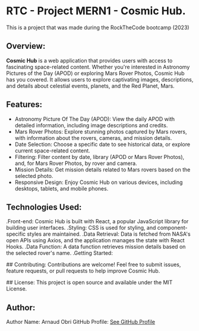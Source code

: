 # RTC - Project MERN1 - Cosmic Hub.

This is a project that was made during the RockTheCode bootcamp (2023)

## Overview:

**Cosmic Hub** is a web application that provides users with access to fascinating space-related content. Whether you're interested in Astronomy Pictures of the Day (APOD) or exploring Mars Rover Photos, Cosmic Hub has you covered. It allows users to explore captivating images, descriptions, and details about celestial events, planets, and the Red Planet, Mars.

## Features:

- Astronomy Picture Of The Day (APOD): View the daily APOD with detailed information, including image descriptions and credits.
- Mars Rover Photos: Explore stunning photos captured by Mars rovers, with information about the rovers, cameras, and mission details.
- Date Selection: Choose a specific date to see historical data, or explore current space-related content.
- Filtering: Filter content by date, library (APOD or Mars Rover Photos), and, for Mars Rover Photos, by rover and camera.
- Mission Details: Get mission details related to Mars rovers based on the selected photo.
- Responsive Design: Enjoy Cosmic Hub on various devices, including desktops, tablets, and mobile phones.

## Technologies Used:

.Front-end: Cosmic Hub is built with React, a popular JavaScript library for building user interfaces.
.Styling: CSS is used for styling, and component-specific styles are maintained.
.Data Retrieval: Data is fetched from NASA's open APIs using Axios, and the application manages the state with React Hooks.
.Data Function: A data function retrieves mission details based on the selected rover's name.
.Getting Started:

## Contributing:
Contributions are welcome! Feel free to submit issues, feature requests, or pull requests to help improve Cosmic Hub.

## License:
This project is open source and available under the MIT License.

## Author:

Author Name: Arnaud Obri
GitHub Profile: [See GitHub Profile](https://github.com/arobri67)
